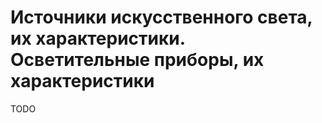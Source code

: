 # Источники искусственного света, их характеристики. Осветительные приборы, их характеристики

TODO

